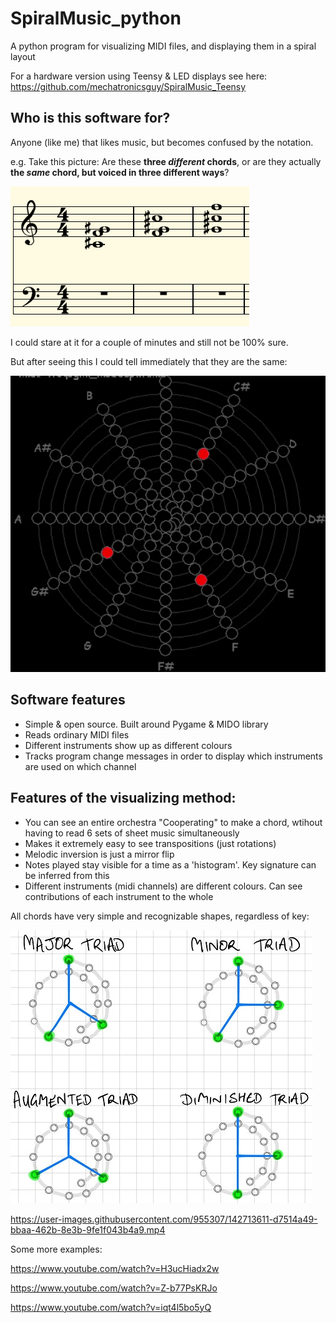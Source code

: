 # SpiralMusic_python
A python program for visualizing MIDI files, and displaying them in a spiral layout

For a hardware version using Teensy & LED displays see here: https://github.com/mechatronicsguy/SpiralMusic_Teensy

## Who is this software for?

Anyone (like me) that likes music, but becomes confused by the notation. 

e.g. Take this picture: Are these **three *different* chords**, or are they actually **the *same* chord, but voiced in three different ways**? 

![Musical notation](https://github.com/mechatronicsguy/SpiralMusic_python/blob/main/pics/4tcqogmi_transposed_v01.png?raw=true)

I could stare at it for a couple of minutes and still not be 100% sure. 


But after seeing this I could tell immediately that they are the same:

![Same Musical notation in spiral GIF form](https://github.com/mechatronicsguy/SpiralMusic_python/blob/main/pics/4tcqogmi%20animation%20full%20v01.gif?raw=true)

## Software features
* Simple & open source. Built around Pygame & MIDO library
* Reads ordinary MIDI files
* Different instruments show up as different colours
* Tracks program change messages in order to display which instruments are used on which channel

## Features of the visualizing method: 
* You can see an entire orchestra "Cooperating" to make a chord, wtihout having to read 6 sets of sheet music simultaneously
* Makes it extremely easy to see transpositions (just rotations)
* Melodic inversion is just a mirror flip
* Notes played stay visible for a time as a 'histogram'. Key signature can be inferred from this
* Different instruments (midi channels) are different colours. Can see contributions of each instrument to the whole

All chords have very simple and recognizable shapes, regardless of key:

![Chord shapes](https://github.com/mechatronicsguy/SpiralMusic_python/blob/main/pics/Chord%20shapes%20small%20v01.jpg?raw=true)



https://user-images.githubusercontent.com/955307/142713611-d7514a49-bbaa-462b-8e3b-9fe1f043b4a9.mp4


Some more examples: 

https://www.youtube.com/watch?v=H3ucHiadx2w

https://www.youtube.com/watch?v=Z-b77PsKRJo

https://www.youtube.com/watch?v=iqt4l5bo5yQ

